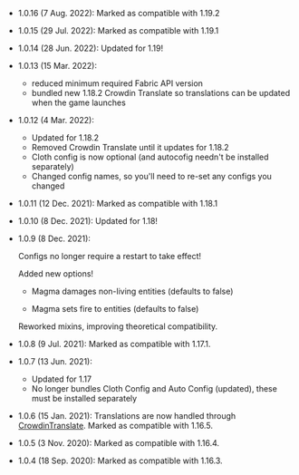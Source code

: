 - 1.0.16 (7 Aug. 2022): Marked as compatible with 1.19.2
- 1.0.15 (29 Jul. 2022): Marked as compatible with 1.19.1
- 1.0.14 (28 Jun. 2022): Updated for 1.19!
- 1.0.13 (15 Mar. 2022):
  
  - reduced minimum required Fabric API version
  - bundled new 1.18.2 Crowdin Translate so translations can be updated when the game launches

- 1.0.12 (4 Mar. 2022):
  
  - Updated for 1.18.2
  - Removed Crowdin Translate until it updates for 1.18.2
  - Cloth config is now optional (and autocofig needn't be installed separately)
  - Changed config names, so you'll need to re-set any configs you changed

- 1.0.11 (12 Dec. 2021): Marked as compatible with 1.18.1
- 1.0.10 (8 Dec. 2021): Updated for 1.18!
- 1.0.9 (8 Dec. 2021): 

  Configs no longer require a restart to take effect!  

  Added new options!
  
  - Magma damages non-living entities (defaults to false)
    
  - Magma sets fire to entities (defaults to false)
  
  Reworked mixins, improving theoretical compatibility.

- 1.0.8 (9 Jul. 2021): Marked as compatible with 1.17.1.
- 1.0.7 (13 Jun. 2021): 
  - Updated for 1.17
  - No longer bundles Cloth Config and Auto Config (updated), these must be installed separately
- 1.0.6 (15 Jan. 2021): Translations are now handled through [CrowdinTranslate](https://crowdin.com/project/no-sneaking-over-magma).
  Marked as compatible with 1.16.5. 
- 1.0.5 (3 Nov. 2020): Marked as compatible with 1.16.4. 
- 1.0.4 (18 Sep. 2020): Marked as compatible with 1.16.3. 